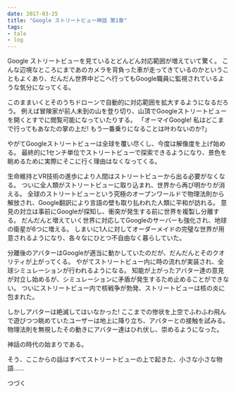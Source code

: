 ```yaml
---
date: 2017-03-25
title: "Google ストリートビュー神話 第1章"
tags:
- tale
- log
---
```


Google ストリートビューを見ているとどんどん対応範囲が増えていて驚く。
こんな辺境なところにまであのカメラを背負った車が走ってきているのかということもよくあり、だんだん世界中どこへ行ってもGoogle職員に監視されているような気分になってくる。

このままいくとそのうちドローンで自動的に対応範囲を拡大するようになるだろう。
例えば冒険家が前人未到の山を登り切り、山頂でGoogleストリートビューを開くとすでに閲覧可能になっていたりする。
「オーマイGoogle! 私はどこまで行ってもあなたの掌の上だ! もう一番乗りになることは叶わないのか?」

やがてGoogleストリートビューは全球を覆い尽くし、今度は解像度を上げ始める。
最終的に1センチ単位でストリートビューで探索できるようになり、景色を眺めるために実際にそこに行く理由はなくなってくる。

生命維持とVR技術の進歩により人間はストリートビューから出る必要がなくなる。
ついに全人類がストリートビューに取り込まれ、世界から再び明かりが消える。
全球のストリートビューという究極のオープンワールドで物理法則から解放され、Google翻訳により言語の壁も取り払われた人類に平和が訪れる。
意見の対立は事前にGoogleが探知し、衝突が発生する前に世界を複製し分離する。
だんだんと増えていく世界に対応してGoogleのサーバーも強化され、地球の衛星が6つに増える。
しまいに1人に対してオーダーメイドの完璧な世界が用意されるようになり、各々なにひとつ不自由なく暮らしていた。

分離後のアバターはGoogleが適当に動かしていたのだが、だんだんとそのクオリティが上がってくる。
やがてストリートビュー内に時の流れが実装され、全球シミュレーションが行われるようになる。
知能が上がったアバター達の意見が対立し始めるが、シミュレーションに矛盾が発生するため止めることができない。
ついにストリートビュー内で核戦争が勃発、ストリートビューは核の炎に包まれた。

しかしアバターは絶滅してはいなかった!
ここまでの惨状を上空でふわふわ飛んで遊びつつ眺めていたユーザーは地上に降り立ち、アバターとの接触を試みる。
物理法則を無視したその動きにアバター達はひれ伏し、崇めるようになった。

神話の時代の始まりである。

そう、ここからの話はすべてストリートビューの上で起きた、小さな小さな物語……

つづく
